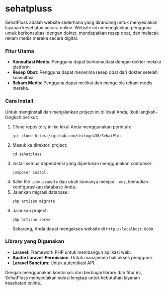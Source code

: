 # sehatpluss
SehatPluss adalah website sederhana yang dirancang untuk menyediakan layanan kesehatan secara online. Website ini memungkinkan pengguna untuk berkonsultasi dengan dokter, mendapatkan resep obat, dan melacak rekam medis mereka secara digital.

### Fitur Utama
- **Konsultasi Medis**: Pengguna dapat berkonsultasi dengan dokter melalui platform.
- **Resep Obat**: Pengguna dapat menerima resep obat dari dokter setelah konsultasi.
- **Rekam Medis**: Pengguna dapat melihat dan mengelola rekam medis mereka.

### Cara Install
Untuk menginstall dan menjalankan project ini di lokal Anda, ikuti langkah-langkah berikut:

1. Clone repository ini ke lokal Anda menggunakan perintah:
   ```
   git clone https://github.com/chitoge435/SehatPlus
   ```
2. Masuk ke direktori project:
   ```
   cd sehatpluss
   ```
3. Install semua dependensi yang diperlukan menggunakan composer:
   ```
   composer install
   ```
4. Salin file `.env.example` dan ubah namanya menjadi `.env`, kemudian konfigurasikan database Anda.
5. Jalankan migrasi database:
   ```
   php artisan migrate
   ```
6. Jalankan project:
   ```
   php artisan serve
   ```
   Sekarang, Anda dapat mengakses website di `http://localhost:8000`.

### Library yang Digunakan
- **Laravel**: Framework PHP untuk membangun aplikasi web.
- **Spatie Laravel-Permission**: Untuk manajemen hak akses pengguna.
- **Laravel Sanctum**: Untuk autentikasi API.

Dengan menggunakan kombinasi dari berbagai library dan fitur ini, SehatPluss menyediakan solusi lengkap untuk kebutuhan layanan kesehatan online.

